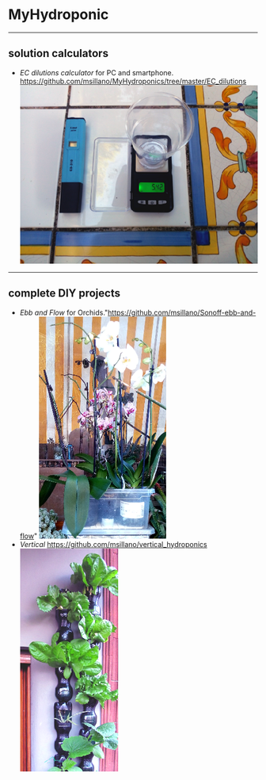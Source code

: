 # MyHydroponic

----------
## solution calculators
 - *EC dilutions calculator* for PC and smartphone. https://github.com/msillano/MyHydroponics/tree/master/EC_dilutions
![EC_dilutions](images/dil-ico.png  "see https://github.com/msillano/MyHydroponics/tree/master/EC_dilutions")


--------
## complete DIY projects
 - *Ebb and Flow* for Orchids."https://github.com/msillano/Sonoff-ebb-and-flow" 
![Orchids Ebb and Flow](images/rfico.png  "see https://github.com/msillano/Sonoff-ebb-and-flow") 
 - *Vertical* https://github.com/msillano/vertical_hydroponics
![Vertical](images/vert-ico2.png "see https://github.com/msillano/vertical_hydroponics") 
